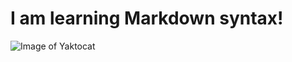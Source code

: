 # I am learning Markdown syntax!

![Image of Yaktocat](https://octodex.github.com/images/yaktocat.png)

